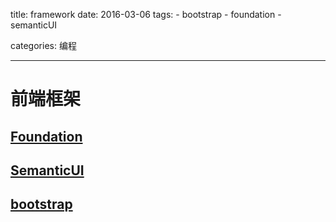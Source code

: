 title: framework
date: 2016-03-06
tags: 
    - bootstrap
    - foundation
    - semanticUI

categories: 编程

---
# 前端框架

## [Foundation](https://github.com/zurb/foundation-sites)

## [SemanticUI](https://github.com/Semantic-Org/Semantic-UI)

## [bootstrap](https://github.com/twbs/bootstrap)

